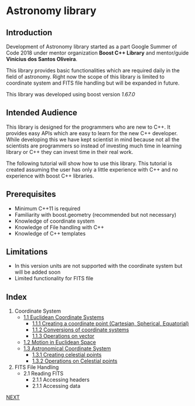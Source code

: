 # Astronomy library

## **Introduction**

Development of Astronomy library started as a part Google Summer of Code 2018 under mentor organization **Boost C++ Library** and mentor/guide **Vinícius dos Santos Oliveira**. 

This library provides basic functionalities which are required daily in the field of astronomy. Right now the scope of this library is limited to coordinate system and FITS file handling but will be expanded in future.

This library was developed using boost version *1.67.0*

## **Intended Audience**

This library is designed for the programmers who are new to C++. It provides easy APIs which are easy to learn for the new C++ developer. While developing this we have kept scientist in mind because not all the scientists are programmers so instead of investing much time in learning library or C++ they can invest time in their real work.

The following tutorial will show how to use this library. This tutorial is created assuming the user has only a little experience with C++ and no experience with boost C++ libraries.

## Prerequisites
* Minimum C++11 is required
* Familiarity with boost.geometry (recommended but not necessary)
* Knowledge of coordinate system
* Knowledge of File handling with C++
* Knowledge of C++ templates

## Limitations
* In this version units are not supported with the coordinate system but will be added soon
* Limited functionality for FITS file

## **Index**
1. Coordinate System
    * [1.1 Euclidean Coordinate Systems](coordinate/euclidean_coordinate.md)
        * [1.1.1 Creating a coordinate point (Cartesian, Spherical, Equatorial)](coordinate/coordinate_point.md)
        * [1.1.2 Conversions of coordinate systems](coordinate/coordinate_conversion.md)
        * [1.1.3 Operations on vector](coordinate/vector_operation.md)
    * [1.2 Motion in Euclidean Space](coordinate/motion.md)
    * [1.3 Astronomical Coordinate System](coordinate/astronomical_coordinate.md)
        * [1.3.1 Creating celestial points](coordinate/astronomical_coordinate.md)
        * [1.3.2 Operations on Celestial points](coordinate/astronomical_coordinate_operation.md)
2. FITS File Handling
    * 2.1 Reading FITS
        * 2.1.1 Accessing headers
        * 2.1.1 Accessing data

[NEXT](coordinate/euclidean_coordinate.md)

